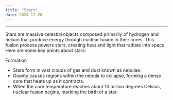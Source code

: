 ```yaml
---
title: "Stars"
date: 2024-11-26
---
```

---
Stars are massive celestial objects composed primarily of hydrogen and helium that produce energy through nuclear fusion in their cores. This fusion process powers stars, creating heat and light that radiate into space. Here are some key points about stars:

Formation
- Stars form in vast clouds of gas and dust known as nebulae.
- Gravity causes regions within the nebula to collapse, forming a dense core that heats up as it contracts.
- When the core temperature reaches about 10 million degrees Celsius, nuclear fusion begins, marking the birth of a star.
